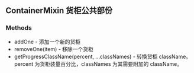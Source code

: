 ## ContainerMixin 货柜公共部份

### Methods
+ addOne - 添加一个新的货柜
+ removeOne(item) - 移除一个货柜
+ getProgressClassName(percent, ...classNames) - 转换货柜 className。
  percent 为货柜装量百分比，classNames 为其需要附加的 className。